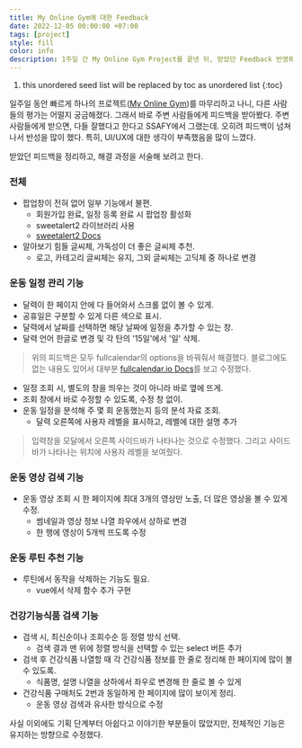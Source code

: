 ```yaml
---
title: My Online Gym에 대한 Feedback
date: 2022-12-05 00:00:00 +07:00
tags: [project]
style: fill
color: info
description: 1주일 간 My Online Gym Project를 끝낸 뒤, 받았던 Feedback 반영해 코드 수정하기
---
```

1. this unordered seed list will be replaced by toc as unordered list
{:toc}

일주일 동안 빠르게 하나의 프로젝트([My Online Gym](https://jeeyoun-s.github.io/projects/2-my-online-gym))를 마무리하고 나니, 다른 사람들의 평가는 어떨지 궁금해졌다. 그래서 바로 주변 사람들에게 피드백을 받아봤다. 주변 사람들에게 받으면, 다들 잘했다고 한다고 SSAFY에서 그랬는데. 오히려 피드백이 넘쳐나서 반성을 많이 했다. 특히, UI/UX에 대한 생각이 부족했음을 많이 느꼈다.

받았던 피드백을 정리하고, 해결 과정을 서술해 보려고 한다.

### 전체
- 팝업창이 전혀 없어 일부 기능에서 불편.
  - 회원가입 완료, 일정 등록 완료 시 팝업창 활성화
  - sweetalert2 라이브러리 사용
  - [sweetalert2 Docs](https://sweetalert2.github.io/)
- 알아보기 힘들 글씨체, 가독성이 더 좋은 글씨체 추천.
  - 로고, 카테고리 글씨체는 유지, 그외 글씨체는 고딕체 중 하나로 변경

### 운동 일정 관리 기능
- 달력이 한 페이지 안에 다 들어와서 스크롤 없이 볼 수 있게.
- 공휴일은 구분할 수 있게 다른 색으로 표시.
- 달력에서 날짜를 선택하면 해당 날짜에 일정을 추가할 수 있는 창.
- 달력 언어 한글로 변경 및 각 탄의 '15일'에서 '일' 삭제.

> 위의 피드백은 모두 fullcalendar의 options을 바꿔줘서 해결했다. 블로그에도 없는 내용도 있어서 대부분 [fullcalendar.io Docs](https://fullcalendar.io/docs)를 보고 수정했다.

- 일정 조회 시, 별도의 창을 띄우는 것이 아니라 바로 옆에 뜨게.
- 조회 창에서 바로 수정할 수 있도록, 수정 창 없이.
- 운동 일정을 분석해 주 몇 회 운동했는지 등의 분석 자료 조회.
  - 달력 오른쪽에 사용자 레벨을 표시하고, 레벨에 대한 설명 추가

> 입력창을 모달에서 오른쪽 사이드바가 나타나는 것으로 수정했다. 그리고 사이드바가 나타나는 위치에 사용자 레벨을 보여줬다.

### 운동 영상 검색 기능
- 운동 영상 조회 시 한 페이지에 최대 3개의 영상만 노출, 더 많은 영상을 볼 수 있게 수정.
  - 썸네일과 영상 정보 나열 좌우에서 상하로 변경
  - 한 행에 영상이 5개씩 뜨도록 수정

### 운동 루틴 추천 기능
- 루틴에서 동작을 삭제하는 기능도 필요.
  - vue에서 삭제 함수 추가 구현

### 건강기능식품 검색 기능
- 검색 시, 최신순이나 조회수순 등 정렬 방식 선택.
  - 검색 결과 맨 위에 정렬 방식을 선택할 수 있는 select 버튼 추가
- 검색 후 건강식품 나열할 때 각 건강식품 정보를 한 줄로 정리해 한 페이지에 많이 볼 수 있도록.
  - 식품명, 설명 나열을 상하에서 좌우로 변경해 한 줄로 볼 수 있게
- 건강식품 구매처도 2번과 동일하게 한 페이지에 많이 보이게 정리.
  - 운동 영상 검색과 유사한 방식으로 수정

사실 이외에도 기획 단계부터 아쉽다고 이야기한 부분들이 많았지만, 전체적인 기능은 유지하는 방향으로 수정했다. 